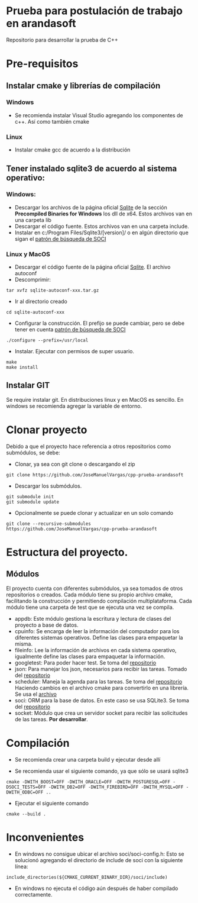 # Prueba para postulación de trabajo en arandasoft
Repositorio para desarrollar la prueba de C++

# Pre-requisitos

## Instalar cmake y librerías de compilación

### Windows
* Se recomienda instalar Visual Studio agregando los componentes de c++. Así como también cmake

### Linux
* Instalar cmake gcc de acuerdo a la distribución


## Tener instalado sqlite3 de acuerdo al sistema operativo:

### Windows:

* Descargar los archivos de la página oficial [Sqlite](https://www.sqlite.org/download.html) de la sección **Precompiled Binaries for Windows** los dll de x64. Estos archivos van en una carpeta lib
* Descargar el código fuente. Estos archivos van en una carpeta include.
* Instalar en c:/Program Files/Sqlite3/[version]/ o en algún directorio que sigan el [patrón de búsqueda de SOCI](https://github.com/SOCI/soci/blob/master/cmake/modules/FindSQLite3.cmake)

### Linux y MacOS
* Descargar el código fuente de la página oficial [Sqlite](https://www.sqlite.org/download.html). El archivo autoconf
* Descomprimir: 

```
tar xvfz sqlite-autoconf-xxx.tar.gz
```

* Ir al directorio creado

```
cd sqlite-autoconf-xxx
```

* Configurar la construcción. El prefijo se puede cambiar, pero se debe tener en cuenta [patrón de búsqueda de SOCI](https://github.com/SOCI/soci/blob/master/cmake/modules/FindSQLite3.cmake)

```
./configure --prefix=/usr/local
```

* Instalar. Ejecutar con permisos de super usuario.

```
make
make install
```

## Instalar GIT

Se require instalar git. En distribuciones linux y en MacOS es sencillo. En windows se recomienda agregar la variable de entorno.


# Clonar proyecto

Debido a que el proyecto hace referencia a otros repositorios como submódulos, se debe:

* Clonar, ya sea con git clone o descargando el zip

```
git clone https://github.com/JoseManuelVargas/cpp-prueba-arandasoft
```

* Descargar los submódulos.

```
git submodule init
git submodule update
```

* Opcionalmente se puede clonar y actualizar en un solo comando

```
git clone --recursive-submodules https://github.com/JoseManuelVargas/cpp-prueba-arandasoft
```


# Estructura del proyecto.

## Módulos

El proyecto cuenta con diferentes submódulos, ya sea tomados de otros repositorios o creados. Cada módulo tiene su propio archivo cmake, facilitando la construcción y permitiendo compilación multiplataforma. Cada módulo tiene una carpeta de test que se ejecuta una vez se compila.

* appdb: Este módulo gestiona la escritura y lectura de clases del proyecto a base de datos.
* cpuinfo: Se encarga de leer la información del computador para los diferentes sistemas operativos. Define las clases para empaquetar la misma.
* fileinfo: Lee la información de archivos en cada sistema operativo, igualmente define las clases para empaquetar la información.
* googletest: Para poder hacer test. Se toma del [repositorio](https://github.com/google/googletest)
* json: Para manejar los json, necesarios para recibir las tareas. Tomado del [repositorio](https://github.com/nlohmann/json)
* scheduler: Maneja la agenda para las tareas. Se toma del [repositorio](https://github.com/Bosma/Scheduler) Haciendo cambios en el archivo cmake para convertirlo en una librería. Se usa el [archivo](https://github.com/vit-vit/CTPL/blob/master/ctpl_stl.h)
* soci: ORM para la base de datos. En este caso se usa SQLite3. Se toma del [repositorio](https://github.com/SOCI/soci)
* socket: Módulo que crea un servidor socket para recibir las solicitudes de las tareas. **Por desarrollar**.


# Compilación

* Se recomienda crear una carpeta build y ejecutar desde allí

* Se recomienda usar el siguiente comando, ya que sólo se usará sqlite3

```
cmake -DWITH_BOOST=OFF -DWITH_ORACLE=OFF -DWITH_POSTGRESQL=OFF -DSOCI_TESTS=OFF -DWITH_DB2=OFF -DWITH_FIREBIRD=OFF -DWITH_MYSQL=OFF -DWITH_ODBC=OFF ..
```

* Ejecutar el siguiente comando

```
cmake --build .
```


# Inconvenientes

* En windows no consigue ubicar el archivo soci/soci-config.h: Esto se solucionó agregando el directorio de include de soci con la siguiente línea:

```
include_directories(${CMAKE_CURRENT_BINARY_DIR}/soci/include)
```

* En windows no ejecuta el código aún después de haber compilado correctamente.




